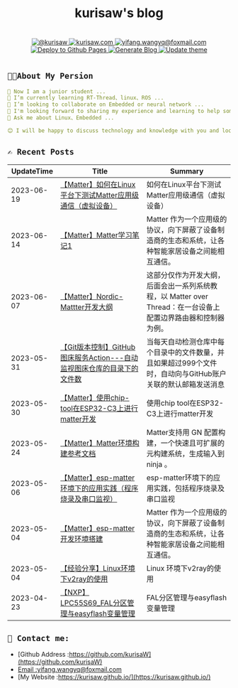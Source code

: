 <div align="center">
   <h1>kurisaw's blog</h1>
</div>

<div align="center" style="margin: 40px 0">
   <a href="https://github.com/kurisaW">
      <img src="https://img.shields.io/badge/GitHub-%40kurisaw-181717?style=flat-square&logo=github" 
      alt="@kurisaw" />
   </a>
   <a href="https://kurisaw.netlify.app/">
      <img src="https://img.shields.io/badge/website-kurisaw.eu.org-brightgreen?style=flat-square"
      alt="kurisaw.com" />
   </a>
   <a href="mailto:yifang.wangyq@foxmail.com">
      <img src="https://img.shields.io/badge/Email-yifang.wangyq@foxmail.com-blue?style=flat-square&logo=gmail" 
      alt="yifang.wangyq@foxmail.com"/>
   </a>
   <a href="https://github.com/kurisaW/kurisaW.github.io/actions/workflows/deploy.yml">
     <img src="https://github.com/kurisaW/kurisaW.github.io/actions/workflows/deploy.yml/badge.svg" 
     alt="Deploy to Github Pages">  
   </a>
   <a href="https://github.com/kurisaW/kurisaW.github.io/actions/workflows/generate-blog.yml">
     <img src="https://github.com/kurisaW/kurisaW.github.io/actions/workflows/generate-blog.yml/badge.svg" 
     alt="Generate Blog">  
   </a>
   <a href="https://github.com/kurisaW/kurisaW.github.io/actions/workflows/update-theme.yml">
     <img src="https://github.com/kurisaW/kurisaW.github.io/actions/workflows/update-theme.yml/badge.svg" 
     alt="Update theme">  
   </a>
</div>


## `👨‍💻About My Persion`

```yaml
🔭 Now I am a junior student ...
🌱 I’m currently learning RT-Thread、linux、ROS ...
👯 I’m looking to collaborate on Embedded or neural network ...
🤔 I'm looking forward to sharing my experience and learning to help some beginners get through the rookie phase faster ...
💬 Ask me about Linux、Embedded ...

😊 I will be happy to discuss technology and knowledge with you and look forward to your visit!
```

## `✍️ Recent Posts`
| UpdateTime | Title | Summary |
| ---------- | ----- | ------- |
| 2023-06-19 | [【Matter】如何在Linux平台下测试Matter应用级通信（虚拟设备）](https://github.com/kurisaW/kurisaW.github.io/blob/master/content/post/【Matter】如何在Linux平台下测试Matter应用级通信（虚拟设备）/index.md) | 如何在Linux平台下测试Matter应用级通信（虚拟设备） |
| 2023-06-14 | [【Matter】Matter学习笔记1](https://github.com/kurisaW/kurisaW.github.io/blob/master/content/post/【Matter】Matter学习笔记1/index.md) | Matter 作为一个应用级的协议，向下屏蔽了设备制造商的生态和系统，让各种智能家居设备之间能相互通信。 |
| 2023-06-07 | [【Matter】Nordic-Mattter开发大纲](https://github.com/kurisaW/kurisaW.github.io/blob/master/content/post/【Matter】Nordic-Mattter开发大纲/index.md) | 这部分仅作为开发大纲，后面会出一系列系统教程，以 Matter over Thread：在一台设备上配置边界路由器和控制器 为例。 |
| 2023-05-31 | [【Git版本控制】GitHub图床服务Action---自动监视图床仓库的目录下的文件数](https://github.com/kurisaW/kurisaW.github.io/blob/master/content/post/【Git版本控制】GitHub图床服务Action---自动监视图床仓库的目录下的文件数/index.md) | 当每天自动检测仓库中每个目录中的文件数量，并且如果超过999个文件时，自动向与GitHub账户关联的默认邮箱发送消息 |
| 2023-05-30 | [【Matter】使用chip-tool在ESP32-C3上进行matter开发](https://github.com/kurisaW/kurisaW.github.io/blob/master/content/post/【Matter】使用chip-tool在ESP32-C3上进行matter开发/index.md) | 使用chip tool在ESP32-C3上进行matter开发 |
| 2023-05-24 | [【Matter】Matter环境构建参考文档](https://github.com/kurisaW/kurisaW.github.io/blob/master/content/post/【Matter】Matter环境构建参考文档/index.md) | Matter支持用 GN 配置构建，一个快速且可扩展的元构建系统，生成输入到 ninja 。 |
| 2023-05-06 | [【Matter】esp-matter环境下的应用实践（程序烧录及串口监视）](https://github.com/kurisaW/kurisaW.github.io/blob/master/content/post/【Matter】esp-matter环境下的应用实践（程序烧录及串口监视）/index.md) | esp-matter环境下的应用实践，包括程序烧录及串口监视 |
| 2023-05-04 | [【Matter】esp-matter开发环境搭建](https://github.com/kurisaW/kurisaW.github.io/blob/master/content/post/【Matter】esp-matter开发环境搭建/index.md) | Matter 作为一个应用级的协议，向下屏蔽了设备制造商的生态和系统，让各种智能家居设备之间能相互通信。 |
| 2023-05-04 | [【经验分享】Linux环境下v2ray的使用](https://github.com/kurisaW/kurisaW.github.io/blob/master/content/post/【经验分享】Linux环境下v2ray的使用/index.md) | Linux 环境下v2ray的使用 |
| 2023-04-23 | [【NXP】LPC55S69_FAL分区管理与easyflash变量管理](https://github.com/kurisaW/kurisaW.github.io/blob/master/content/post/【NXP】LPC55S69_FAL分区管理与easyflash变量管理/index.md) | FAL分区管理与easyflash变量管理 |
## `📠 Contact me:`

* [Github Address :https://github.com/kurisaW](https://github.com/kurisaW)
* [Email :yifang.wangyq@foxmail.com](mailto:yifang.wangyq@foxmail.com)
* [My Website :https://kurisaw.github.io/](https://kurisaw.github.io/)

